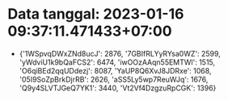 # Data tanggal: 2023-01-16 09:37:11.471433+07:00

* {'1WSpvqDWxZNd8ucJ': 2876, '7GBIfRLYyRYsa0WZ': 2599, 'yWdviU1k9bQaFCS2': 6474, 'iwOOzAAqn55EMTWl': 1515, 'O6qiBEd2qqUDdezj': 8087, 'YaUP8Q6XvJ8JDRxe': 1068, '05I9SoZpBrkDjrRB': 2626, 'aSS5Ly5wp7ReuWJq': 1676, 'Q9y4SLVTJGeQ7YK1': 3440, 'Vt2Vf4DzgzuRpCGK': 1396}
